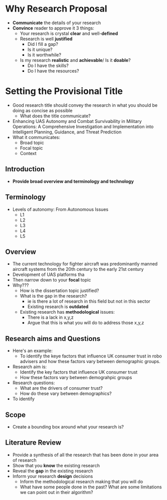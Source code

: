# Why Research Proposal
- **Communicate** the details of your research
- **Convince** reader to approve it 3 things: 
  - Your research is crystal **clear** and well-**defined**
  - Research is well **justified** 
    - Did I fill a gap?
    - Is it unique?
    - Is it worthwhile?
  -  Is my research **realistic** and **achievable**/ Is it **doable**?
     -  Do I have the skills?
     -  Do I have the resources?

# Setting the Provisional Title
- Good research title should convey the research in what you should be doing as concise as possible 
  - What does the title communicate?
- Enhancing UAS Autonomy and Combat Survivability in Military Operations: A Comprehensive Investigation and Implementation into Intelligent Planning, Guidance, and Threat Prediction 
- What it communicates:
  - Broad topic
  - Focal topic
  - Context

## Introduction
- **Provide broad overview and terminology and technology**
## Terminology 
- Levels of autonomy: From Autonomous Issues
  - L1  
  - L2
  - L3
  - L4
  - L5
## Overview
  - The current technology for fighter aircraft was predominantly manned aircraft systems from the 20th century to the early 21st century
  - Development of UAS platforms tha
- Then narrow down to your **focal** topic
- Why???
  - How is the dissertation topic justified? 
  - What is the gap in the research? 
    - ie is there a lot of research in this field but not in this sector 
    - Existing research is **outdated**
  - Existing research has **methodological** issues:
    - There is a lack in x,y,z 
    - Argue that this is what you will do to address those x,y,z 

## Research aims and Questions 
- Here's an example:
  - To identify the keye factors that influence UK consumer trust in robo advisers and how these factors vary between demographic groups. 
- Research aim is:
  - Identify the key factors that influence UK consumer trust
  - How these factors vary between demograhpic groups 
- Research questions:
  - What are the drivers of consumer trust?
  - How do these vary between demographics? 
- To identify 
## Scope 
- Create a bounding box around what your research is? 


## Literature Review
- Provide a synthesis of all the research that has been done in your area of research 
- Show that you **know** the existing research
- Reveal the **gap** in the existing research
- Inform your research **design** decisions
  - Inform the methodological research making that you will do
  - What have some people done in the past? What are some limitations we can point out in their algorithm? 